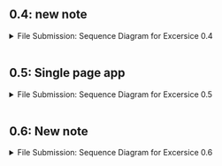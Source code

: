 ## 0.4: new note

<details>
    <summary> File Submission:  Sequence Diagram for Excersice 0.4 </summary>
<img src="0.4\Exercise_0.4-new_note.jpg">

Text code [here](0.4\0.4-WebSequenceDiagram.txt)
</details>

<br/>

## 0.5: Single page app

<details>
    <summary> File Submission: Sequence Diagram for Excersice 0.5 </summary>
<img src="0.5\Exercise_0.5-Single_page_app.jpg">

Text code [here](0.5\0.5-WebSequenceDiagram.txt)
</details>

<br/>

## 0.6: New note

<details>
    <summary> File Submission: Sequence Diagram for Excersice 0.6 </summary>
<img src="0.6\Exercise_0.6-New_note.jpg">
</details>